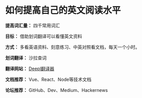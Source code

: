 # 如何提高自己的英文阅读水平

**提高词汇量：** 四千常用词汇

**目标：** 借助划词翻译可以看懂英文资料

**方式：** 多看英语资料、刻意练习、中英对照看文档，每天一个小时。

**划词翻译：** 沙拉查词

**翻译网站：** [Deepl翻译器](https://www.deepl.com/translator)

**文档推荐：** Vue、React、Node等技术文档

**论坛推荐：** GitHub、Dev、Medium、Hackernews



